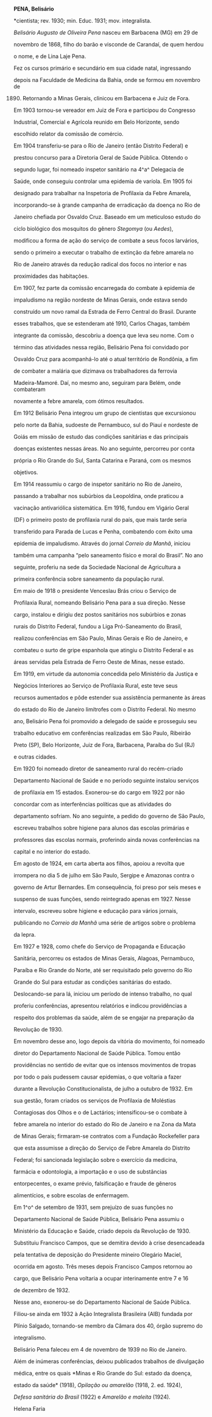**PENA, Belisário**



\*cientista; rev. 1930; min. Educ. 1931; mov. integralista.



*Belisário Augusto de Oliveira Pena* nasceu em Barbacena (MG) em 29 de

novembro de 1868, filho do barão e visconde de Carandaí, de quem herdou

o nome, e de Lina Laje Pena.



Fez os cursos primário e secundário em sua cidade natal, ingressando

depois na Faculdade de Medicina da Bahia, onde se formou em novembro de

1890. Retornando a Minas Gerais, clinicou em Barbacena e Juiz de Fora.

Em 1903 tornou-se vereador em Juiz de Fora e participou do Congresso

Industrial, Comercial e Agrícola reunido em Belo Horizonte, sendo

escolhido relator da comissão de comércio.



Em 1904 transferiu-se para o Rio de Janeiro (então Distrito Federal) e

prestou concurso para a Diretoria Geral de Saúde Pública. Obtendo o

segundo lugar, foi nomeado inspetor sanitário na 4^a^ Delegacia de

Saúde, onde conseguiu controlar uma epidemia de varíola. Em 1905 foi

designado para trabalhar na Inspetoria de Profilaxia da Febre Amarela,

incorporando-se à grande campanha de erradicação da doença no Rio de

Janeiro chefiada por Osvaldo Cruz. Baseado em um meticuloso estudo do

ciclo biológico dos mosquitos do gênero *Stegomya* (ou *Aedes*),

modificou a forma de ação do serviço de combate a seus focos larvários,

sendo o primeiro a executar o trabalho de extinção da febre amarela no

Rio de Janeiro através da redução radical dos focos no interior e nas

proximidades das habitações.



Em 1907, fez parte da comissão encarregada do combate à epidemia de

impaludismo na região nordeste de Minas Gerais, onde estava sendo

construído um novo ramal da Estrada de Ferro Central do Brasil. Durante

esses trabalhos, que se estenderam até 1910, Carlos Chagas, também

integrante da comissão, descobriu a doença que leva seu nome. Com o

término das atividades nessa região, Belisário Pena foi convidado por

Osvaldo Cruz para acompanhá-lo até o atual território de Rondônia, a fim

de combater a malária que dizimava os trabalhadores da ferrovia

Madeira-Mamoré. Daí, no mesmo ano, seguiram para Belém, onde combateram

novamente a febre amarela, com ótimos resultados.



Em 1912 Belisário Pena integrou um grupo de cientistas que excursionou

pelo norte da Bahia, sudoeste de Pernambuco, sul do Piauí e nordeste de

Goiás em missão de estudo das condições sanitárias e das principais

doenças existentes nessas áreas. No ano seguinte, percorreu por conta

própria o Rio Grande do Sul, Santa Catarina e Paraná, com os mesmos

objetivos.



Em 1914 reassumiu o cargo de inspetor sanitário no Rio de Janeiro,

passando a trabalhar nos subúrbios da Leopoldina, onde praticou a

vacinação antivariólica sistemática. Em 1916, fundou em Vigário Geral

(DF) o primeiro posto de profilaxia rural do país, que mais tarde seria

transferido para Parada de Lucas e Penha, combatendo com êxito uma

epidemia de impaludismo. Através do jornal *Correio da Manhã*, iniciou

também uma campanha “pelo saneamento físico e moral do Brasil”. No ano

seguinte, proferiu na sede da Sociedade Nacional de Agricultura a

primeira conferência sobre saneamento da população rural.



Em maio de 1918 o presidente Venceslau Brás criou o Serviço de

Profilaxia Rural, nomeando Belisário Pena para a sua direção. Nesse

cargo, instalou e dirigiu dez postos sanitários nos subúrbios e zonas

rurais do Distrito Federal, fundou a Liga Pró-Saneamento do Brasil,

realizou conferências em São Paulo, Minas Gerais e Rio de Janeiro, e

combateu o surto de gripe espanhola que atingiu o Distrito Federal e as

áreas servidas pela Estrada de Ferro Oeste de Minas, nesse estado.



Em 1919, em virtude da autonomia concedida pelo Ministério da Justiça e

Negócios Interiores ao Serviço de Profilaxia Rural, este teve seus

recursos aumentados e pôde estender sua assistência permanente às áreas

do estado do Rio de Janeiro limítrofes com o Distrito Federal. No mesmo

ano, Belisário Pena foi promovido a delegado de saúde e prosseguiu seu

trabalho educativo em conferências realizadas em São Paulo, Ribeirão

Preto (SP), Belo Horizonte, Juiz de Fora, Barbacena, Paraíba do Sul (RJ)

e outras cidades.



Em 1920 foi nomeado diretor de saneamento rural do recém-criado

Departamento Nacional de Saúde e no período seguinte instalou serviços

de profilaxia em 15 estados. Exonerou-se do cargo em 1922 por não

concordar com as interferências políticas que as atividades do

departamento sofriam. No ano seguinte, a pedido do governo de São Paulo,

escreveu trabalhos sobre higiene para alunos das escolas primárias e

professores das escolas normais, proferindo ainda novas conferências na

capital e no interior do estado.



Em agosto de 1924, em carta aberta aos filhos, apoiou a revolta que

irrompera no dia 5 de julho em São Paulo, Sergipe e Amazonas contra o

governo de Artur Bernardes. Em consequência, foi preso por seis meses e

suspenso de suas funções, sendo reintegrado apenas em 1927. Nesse

intervalo, escreveu sobre higiene e educação para vários jornais,

publicando no *Correio da Manhã* uma série de artigos sobre o problema

da lepra.



Em 1927 e 1928, como chefe do Serviço de Propaganda e Educação

Sanitária, percorreu os estados de Minas Gerais, Alagoas, Pernambuco,

Paraíba e Rio Grande do Norte, até ser requisitado pelo governo do Rio

Grande do Sul para estudar as condições sanitárias do estado.

Deslocando-se para lá, iniciou um período de intenso trabalho, no qual

proferiu conferências, apresentou relatórios e indicou providências a

respeito dos problemas da saúde, além de se engajar na preparação da

Revolução de 1930.



Em novembro desse ano, logo depois da vitória do movimento, foi nomeado

diretor do Departamento Nacional de Saúde Pública. Tomou então

providências no sentido de evitar que os intensos movimentos de tropas

por todo o país pudessem causar epidemias, o que voltaria a fazer

durante a Revolução Constitucionalista, de julho a outubro de 1932. Em

sua gestão, foram criados os serviços de Profilaxia de Moléstias

Contagiosas dos Olhos e o de Lactários; intensificou-se o combate à

febre amarela no interior do estado do Rio de Janeiro e na Zona da Mata

de Minas Gerais; firmaram-se contratos com a Fundação Rockefeller para

que esta assumisse a direção do Serviço de Febre Amarela do Distrito

Federal; foi sancionada legislação sobre o exercício da medicina,

farmácia e odontologia, a importação e o uso de substâncias

entorpecentes, o exame prévio, falsificação e fraude de gêneros

alimentícios, e sobre escolas de enfermagem.



Em 1^o^ de setembro de 1931, sem prejuízo de suas funções no

Departamento Nacional de Saúde Pública, Belisário Pena assumiu o

Ministério da Educação e Saúde, criado depois da Revolução de 1930.

Substituiu Francisco Campos, que se demitira devido à crise desencadeada

pela tentativa de deposição do Presidente mineiro Olegário Maciel,

ocorrida em agosto. Três meses depois Francisco Campos retornou ao

cargo, que Belisário Pena voltaria a ocupar interinamente entre 7 e 16

de dezembro de 1932.



Nesse ano, exonerou-se do Departamento Nacional de Saúde Pública.

Filiou-se ainda em 1932 à Ação Integralista Brasileira (AIB) fundada por

Plínio Salgado, tornando-se membro da Câmara dos 40, órgão supremo do

integralismo.



Belisário Pena faleceu em 4 de novembro de 1939 no Rio de Janeiro.



Além de inúmeras conferências, deixou publicados trabalhos de divulgação

médica, entre os quais *Minas e Rio Grande do Sul: estado da doença,

estado da saúde* (1918), *Opilação ou amarelão* (1918, 2. ed. 1924),

*Defesa sanitária do Brasil* (1922) e *Amarelão e maleita* (1924).



Helena Faria



